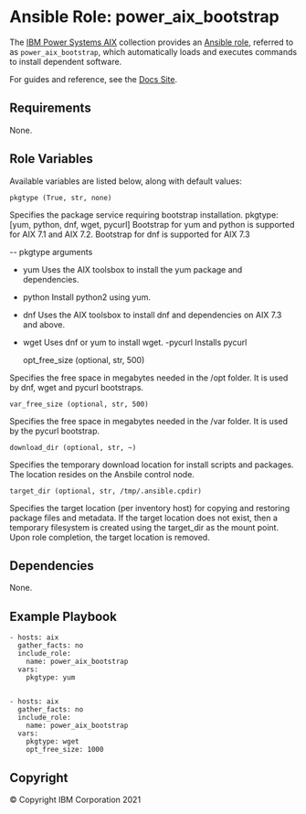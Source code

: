 # Ansible Role: power_aix_bootstrap
The [IBM Power Systems AIX](../../README.md) collection provides an [Ansible role](https://docs.ansible.com/ansible/latest/user_guide/playbooks_reuse_roles.html), referred to as `power_aix_bootstrap`, which automatically loads and executes commands to install dependent software.

For guides and reference, see the [Docs Site](https://ibm.github.io/ansible-power-aix/roles.html).

## Requirements

None.

## Role Variables

Available variables are listed below, along with default values:

    pkgtype (True, str, none)

Specifies the package service requiring bootstrap installation.
pkgtype: [yum, python, dnf, wget, pycurl]
Bootstrap for yum and python is supported for AIX 7.1 and AIX 7.2.
Bootstrap for dnf is supported for AIX 7.3

-- pkgtype arguments
- yum
Uses the AIX toolsbox to install the yum package and dependencies.
- python
Install python2 using yum.
- dnf
Uses the AIX toolsbox to install dnf and dependencies on AIX 7.3 and above.
- wget
Uses dnf or yum to install wget.
-pycurl
Installs pycurl

    opt_free_size (optional, str, 500)

Specifies the free space in megabytes needed in the /opt folder. It is used by dnf, wget and pycurl bootstraps.

    var_free_size (optional, str, 500)

Specifies the free space in megabytes needed in the /var folder. It is used by the pycurl bootstrap.

    download_dir (optional, str, ~)

Specifies the temporary download location for install scripts and packages. The location resides on the Ansbile control node.

    target_dir (optional, str, /tmp/.ansible.cpdir)

Specifies the target location (per inventory host) for copying and restoring package files and metadata. If the target location does not exist, then a temporary filesystem is created using the target_dir as the mount point.  Upon role completion, the target location is removed.

## Dependencies

None.

## Example Playbook

    - hosts: aix
      gather_facts: no
      include_role:
        name: power_aix_bootstrap
      vars:
        pkgtype: yum


    - hosts: aix
      gather_facts: no
      include_role:
        name: power_aix_bootstrap
      vars:
        pkgtype: wget
        opt_free_size: 1000

## Copyright
© Copyright IBM Corporation 2021
